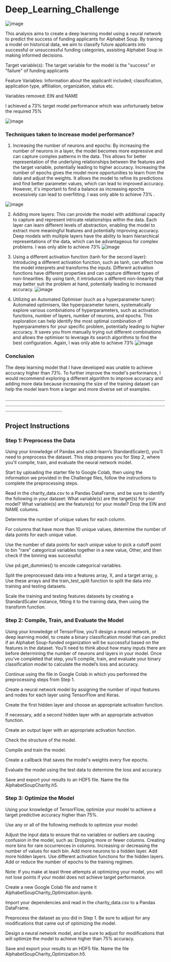 # Deep_Learning_Challenge
![image](https://github.com/Annbelbella/Deep_Learning_Challenge/assets/124645643/6af73166-e70c-4717-8892-192334cfc3ce)


This analysis aims to create a deep learning model using a neural network to predict the success of funding applicants for Alphabet Soup. By training a model on historical data, we aim to classify future applicants into successful or unsuccessful funding categories, assisting Alphabet Soup in making informed decisions.

Target variable(s): The target variable for the model is the "success" or "failure" of funding applicants 

Feature Variables: Information about the applicanIt included; classification, application type, affiliation, organization, status etc. 

Variables removed: EIN and NAME

I achieved a 73% target model performance which was unfortunaely below the required 75% 

![image](https://github.com/Annbelbella/Deep_Learning_Challenge/assets/124645643/9d64e543-01ed-4e05-bb93-a155027487b9)

### Techniques taken to increase model performance?
1. Increasing the number of neurons and epochs:
By increasing the number of neurons in a layer, the model becomes more expressive and can capture complex patterns in the data. This allows for better representation of the underlying relationships between the features and the target variable, potentially leading to higher accuracy.
Increasing the number of epochs gives the model more opportunities to learn from the data and adjust the weights. It allows the model to refine its predictions and find better parameter values, which can lead to improved accuracy. However, it's important to find a balance as increasing epochs excessively can lead to overfitting. I was only able to achieve 73% .

![image](https://github.com/Annbelbella/Deep_Learning_Challenge/assets/124645643/1ea2f681-5d7b-4278-a5e3-bd3216c4236f)


2. Adding more layers: This can provide the model with additional capacity to capture and represent intricate relationships within the data. Each layer can learn different levels of abstraction, enabling the model to extract more meaningful features and potentially improving accuracy. Deep models with multiple layers have the ability to learn hierarchical representations of the data, which can be advantageous for complex problems.
I was only able to achieve 73%
![image](https://github.com/Annbelbella/Deep_Learning_Challenge/assets/124645643/544e7303-7169-4643-be88-64d34fead968)

3. Using a different activation function (tanh for the second layer):
Introducing a different activation function, such as tanh, can affect how the model interprets and transforms the inputs. Different activation functions have different properties and can capture different types of non-linearities. By using tanh, it introduces a different non-linearity that may better suit the problem at hand, potentially leading to increased accuracy.
![image](https://github.com/Annbelbella/Deep_Learning_Challenge/assets/124645643/b0eabaec-5713-4dd0-8c56-49e03bc979a1)


 5. Utilizing an Automated Optimiser (such as a hyperparameter tuner):
Automated optimisers, like hyperparameter tuners, systematically explore various combinations of hyperparameters, such as activation functions, number of layers, number of neurons, and epochs. This exploration can help identify the most optimal combination of hyperparameters for your specific problem, potentially leading to higher accuracy. It saves you from manually trying out different combinations and allows the optimiser to leverage its search algorithms to find the best configuration.
Again, I was only able to achieve 73%
![image](https://github.com/Annbelbella/Deep_Learning_Challenge/assets/124645643/58f21ef8-278c-4660-b576-ea1358b15f99)

### Conclusion
The deep learning model that I have developed was unable to achieve accuracy higher than 73%. To further improve the model's performance, I would recommend exploring a different algorithm to improve accuracy
and adding more data because increasing the size of the training dataset can help the model learn from a larger and more diverse set of examples.

....................................................................................................................................................................................................................................................................................................

## Project Instructions
### Step 1: Preprocess the Data
Using your knowledge of Pandas and scikit-learn’s StandardScaler(), you’ll need to preprocess the dataset. This step prepares you for Step 2, where you'll compile, train, and evaluate the neural network model.

Start by uploading the starter file to Google Colab, then using the information we provided in the Challenge files, follow the instructions to complete the preprocessing steps.

Read in the charity_data.csv to a Pandas DataFrame, and be sure to identify the following in your dataset:
What variable(s) are the target(s) for your model?
What variable(s) are the feature(s) for your model?
Drop the EIN and NAME columns.

Determine the number of unique values for each column.

For columns that have more than 10 unique values, determine the number of data points for each unique value.

Use the number of data points for each unique value to pick a cutoff point to bin "rare" categorical variables together in a new value, Other, and then check if the binning was successful.

Use pd.get_dummies() to encode categorical variables.

Split the preprocessed data into a features array, X, and a target array, y. Use these arrays and the train_test_split function to split the data into training and testing datasets.

Scale the training and testing features datasets by creating a StandardScaler instance, fitting it to the training data, then using the transform function.

### Step 2: Compile, Train, and Evaluate the Model
Using your knowledge of TensorFlow, you’ll design a neural network, or deep learning model, to create a binary classification model that can predict if an Alphabet Soup-funded organization will be successful based on the features in the dataset. You’ll need to think about how many inputs there are before determining the number of neurons and layers in your model. Once you’ve completed that step, you’ll compile, train, and evaluate your binary classification model to calculate the model’s loss and accuracy.

Continue using the file in Google Colab in which you performed the preprocessing steps from Step 1.

Create a neural network model by assigning the number of input features and nodes for each layer using TensorFlow and Keras.

Create the first hidden layer and choose an appropriate activation function.

If necessary, add a second hidden layer with an appropriate activation function.

Create an output layer with an appropriate activation function.

Check the structure of the model.

Compile and train the model.

Create a callback that saves the model's weights every five epochs.

Evaluate the model using the test data to determine the loss and accuracy.

Save and export your results to an HDF5 file. Name the file AlphabetSoupCharity.h5.

### Step 3: Optimize the Model
Using your knowledge of TensorFlow, optimize your model to achieve a target predictive accuracy higher than 75%.

Use any or all of the following methods to optimize your model:

Adjust the input data to ensure that no variables or outliers are causing confusion in the model, such as:
Dropping more or fewer columns.
Creating more bins for rare occurrences in columns.
Increasing or decreasing the number of values for each bin.
Add more neurons to a hidden layer.
Add more hidden layers.
Use different activation functions for the hidden layers.
Add or reduce the number of epochs to the training regimen.

Note: If you make at least three attempts at optimizing your model, you will not lose points if your model does not achieve target performance.

Create a new Google Colab file and name it AlphabetSoupCharity_Optimization.ipynb.

Import your dependencies and read in the charity_data.csv to a Pandas DataFrame.

Preprocess the dataset as you did in Step 1. Be sure to adjust for any modifications that came out of optimizing the model.

Design a neural network model, and be sure to adjust for modifications that will optimize the model to achieve higher than 75% accuracy.

Save and export your results to an HDF5 file. Name the file AlphabetSoupCharity_Optimization.h5.
